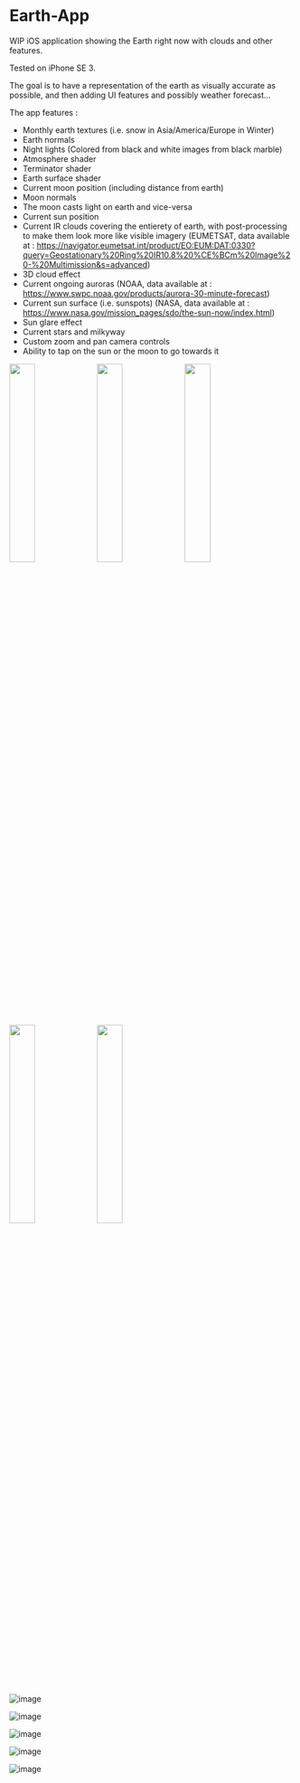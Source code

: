 # Earth-App

WIP iOS application showing the Earth right now with clouds and other features.

Tested on iPhone SE 3.

The goal is to have a representation of the earth as visually accurate as possible, and then adding UI features and possibly weather forecast...

The app features :

- Monthly earth textures (i.e. snow in Asia/America/Europe in Winter)
- Earth normals
- Night lights (Colored from black and white images from black marble)
- Atmosphere shader 
- Terminator shader
- Earth surface shader
- Current moon position (including distance from earth)
- Moon normals
- The moon casts light on earth and vice-versa
- Current sun position
- Current IR clouds covering the entierety of earth, with post-processing to make them look more like visible imagery (EUMETSAT, data available at : https://navigator.eumetsat.int/product/EO:EUM:DAT:0330?query=Geostationary%20Ring%20IR10.8%20%CE%BCm%20Image%20-%20Multimission&s=advanced)
- 3D cloud effect
- Current ongoing auroras (NOAA, data available at : https://www.swpc.noaa.gov/products/aurora-30-minute-forecast)
- Current sun surface (i.e. sunspots) (NASA, data available at : https://www.nasa.gov/mission_pages/sdo/the-sun-now/index.html)
- Sun glare effect
- Current stars and milkyway
- Custom zoom and pan camera controls
- Ability to tap on the sun or the moon to go towards it

<img src="https://i.imgur.com/JbweKXu.png" width=30% height=30%>

<img src="https://i.imgur.com/RKSQ6lP.png" width=30% height=30%>

<img src="https://i.imgur.com/zbpHLbL.png" width=30% height=30%>

<img src="https://i.imgur.com/VHtroDt.png" width=30% height=30%>

<img src="https://i.imgur.com/YQ2fWhw.png" width=30% height=30%>

![image]()

![image]()

![image]()

![image]()

![image]()
